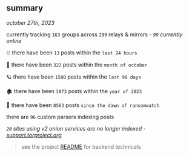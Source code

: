 
## summary
_october 27th, 2023_

currently tracking `163` groups across `299` relays & mirrors - _`90` currently online_

⏲ there have been `13` posts within the `last 24 hours`

🦈 there have been `322` posts within the `month of october`

🪐 there have been `1500` posts within the `last 90 days`

🏚 there have been `3873` posts within the `year of 2023`

🦕 there have been `8563` posts `since the dawn of ransomwatch`

there are `96` custom parsers indexing posts

_`20` sites using v2 onion services are no longer indexed - [support.torproject.org](https://support.torproject.org/onionservices/v2-deprecation/)_

> see the project [README](https://github.com/joshhighet/ransomwatch#ransomwatch--) for backend technicals
